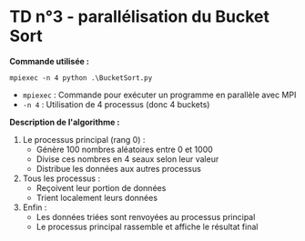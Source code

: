 # TD n°3 - parallélisation du Bucket Sort

**Commande utilisée :**
```
mpiexec -n 4 python .\BucketSort.py
```
- `mpiexec` : Commande pour exécuter un programme en parallèle avec MPI
- `-n 4` : Utilisation de 4 processus (donc 4 buckets)

**Description de l'algorithme :**
1. Le processus principal (rang 0) :
   - Génère 100 nombres aléatoires entre 0 et 1000
   - Divise ces nombres en 4 seaux selon leur valeur
   - Distribue les données aux autres processus
2. Tous les processus :
   - Reçoivent leur portion de données
   - Trient localement leurs données
3. Enfin :
   - Les données triées sont renvoyées au processus principal
   - Le processus principal rassemble et affiche le résultat final
